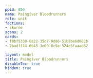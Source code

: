 ```yaml
---
ppid: 859
name: Paingiver Bloodrunners
role: unit
factions:
- skorne
scans: 2
cards:
- f8bf5338-6822-35d7-9d86-51b9be6d602b
- 2badff44-6645-3e09-8c9a-524e5faaad62

layout: model
title: Paingiver Bloodrunners
disableToc: true
hidden: true
---
```

